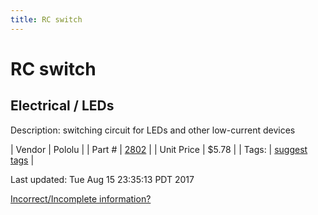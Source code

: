 ```yaml
---
title: RC switch
---
```


# RC switch
## Electrical / LEDs
Description: 	switching circuit for LEDs and other low-current devices 

| Vendor | Pololu | 
| Part # | [2802](https://www.pololu.com/product/2802) | 
| Unit Price | $5.78 | 
| Tags: | [suggest tags](https://docs.google.com/forms/d/e/1FAIpQLSeWyY8v3RgOty-MyWmh9U0iivNYN_molChYyS-0U-o-kOAv_g/viewform) | 

Last updated: Tue Aug 15 23:35:13 PDT 2017

 [Incorrect/Incomplete information?](https://docs.google.com/forms/d/e/1FAIpQLSeWyY8v3RgOty-MyWmh9U0iivNYN_molChYyS-0U-o-kOAv_g/viewform)